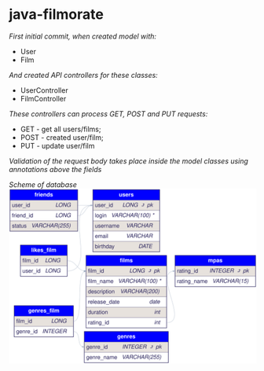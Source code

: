 # java-filmorate

_First initial commit, when created model with:_
* User
* Film

_And created API controllers for these classes:_
* UserController
* FilmController

_These controllers can process GET, POST and PUT requests:_
* GET - get all users/films;
* POST - created user/film;
* PUT - update user/film

_Validation of the request body takes place inside
the model classes using annotations above the fields_

_Scheme of database_
![Screenshot of a scheme diagram data base](/filmorateDiagram.svg)